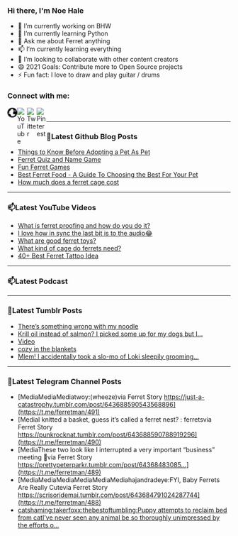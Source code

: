 ### Hi there, I'm Noe Hale

- 🔭 I’m currently working on BHW
- 🌱 I’m currently learning Python
- 💬 Ask me about Ferret anything
- 📫 I’m currently learning everything
- 🔭 I’m looking to collaborate with other content creators
- 😄 2021 Goals: Contribute more to Open Source projects
- ⚡ Fun fact: I love to draw and play guitar / drums

### Connect with me:

[<img align="left" alt="ferretvoice.com" width="22px" src="https://raw.githubusercontent.com/iconic/open-iconic/master/svg/globe.svg" />](https://ferretvoice.com)
[<img align="left" alt="YouTube" width="22px" src="https://cdn.jsdelivr.net/npm/simple-icons@v3/icons/youtube.svg" />](https://www.youtube.com/channel/UCk665XTfaMLVwFVWUmgnDiw)
[<img align="left" alt="Twitter" width="22px" src="https://cdn.jsdelivr.net/npm/simple-icons@v3/icons/twitter.svg" />](https://twitter.com/voiceferret)
[<img align="left" alt="Pinterest" width="22px" src="https://cdn.jsdelivr.net/npm/simple-icons@v3/icons/pinterest.svg" />](https://www.pinterest.com/voiceferret/)

<br />

---
### 🔭Latest Github Blog Posts
<!-- GITHUB:START -->
- [Things to Know Before Adopting a Pet As Pet](http://noehale.github.io/things-to-know-before-adopting-a-pet-as-pet/)
- [Ferret Quiz and Name Game](http://noehale.github.io/ferret-quiz/)
- [Fun Ferret Games](http://noehale.github.io/fun-ferret-games/)
- [Best Ferret Food - A Guide To Choosing the Best For Your Pet](http://noehale.github.io/best-ferret-food/)
- [How much does a ferret cage cost](http://noehale.github.io/how-much-does-a-ferret-cage-cost/)
<!-- GITHUB:END -->
---
### 📫Latest YouTube Videos

<!-- YOUTUBE:START -->
- [What is ferret proofing and how do you do it?](https://www.youtube.com/watch?v=81Syh_DJBQQ)
- [I love how in sync the last bit is to the audio😂](https://www.youtube.com/watch?v=WHBeGHwSlGY)
- [What are good ferret toys?](https://www.youtube.com/watch?v=tPxRilBzc0s)
- [What kind of cage do ferrets need?](https://www.youtube.com/watch?v=xzz6hC3sR5A)
- [40+ Best Ferret Tattoo Idea](https://www.youtube.com/watch?v=KIKqduR6Xcs)
<!-- YOUTUBE:END -->

---
### 📫Latest Podcast

<!-- PODCAST:START -->
<!-- PODCAST:END -->
---
### 📝Latest Tumblr Posts

<!-- TUMBLR:START -->
- [There’s something wrong with my noodle](https://come-forth-into-the-light.tumblr.com/post/643771658295984128)
- [Krill oil instead of salmon? I picked some up for my dogs but I...](https://come-forth-into-the-light.tumblr.com/post/643748990984339456)
- [Video](https://come-forth-into-the-light.tumblr.com/post/643726310565347328)
- [cozy in the blankets](https://come-forth-into-the-light.tumblr.com/post/643681076959756289)
- [Mlem! I accidentally took a slo-mo of Loki sleepily grooming...](https://come-forth-into-the-light.tumblr.com/post/643658387075317760)
<!-- TUMBLR:END -->
---
### 📝Latest Telegram Channel Posts

<!-- TELEGRAM:START -->
- [MediaMediaMediatwoy:(wheeze)via Ferret Story https://just-a-catastrophy.tumblr.com/post/643688590543568896](https://t.me/ferretman/491)
- [MediaI knitted a basket, guess it’s called a ferret nest? : ferretsvia Ferret Story https://punkrocknat.tumblr.com/post/643688590788919296](https://t.me/ferretman/490)
- [MediaThese two look like I interrupted a very important “business” meeting 🤣via Ferret Story https://prettypeterparkr.tumblr.com/post/64368483085...](https://t.me/ferretman/489)
- [MediaMediaMediaMediaMediaMediahajandradeye:FYI, Baby Ferrets Are Really Cutevia Ferret Story https://scrisoridemai.tumblr.com/post/643684791024287744](https://t.me/ferretman/488)
- [catshaming:takerfoxx:thebestoftumbling:Puppy attempts to reclaim bed from catI’ve never seen any animal be so thoroughly unimpressed by the efforts o...](https://t.me/ferretman/487)
<!-- TELEGRAM:END -->
